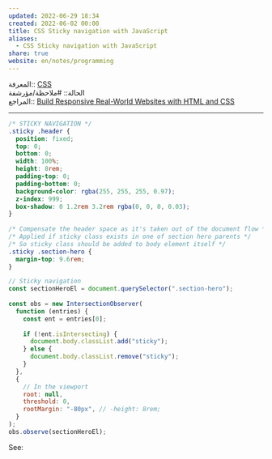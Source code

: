 ```yaml
---  
updated: 2022-06-29 18:34  
created: 2022-06-02 00:00  
title: CSS Sticky navigation with JavaScript  
aliases:  
  - CSS Sticky navigation with JavaScript  
share: true  
website: en/notes/programming  
---  
```

  
المعرفة:: [CSS](CSS)  
الحالة:: #ملاحظة/مؤرشفة  
المراجع:: [Build Responsive Real-World Websites with HTML and CSS](Build%20Responsive%20Real-World%20Websites%20with%20HTML%20and%20CSS)  
  
---  
  
```css  
/* STICKY NAVIGATION */  
.sticky .header {  
  position: fixed;  
  top: 0;  
  bottom: 0;  
  width: 100%;  
  height: 8rem;  
  padding-top: 0;  
  padding-bottom: 0;  
  background-color: rgba(255, 255, 255, 0.97);  
  z-index: 999;  
  box-shadow: 0 1.2rem 3.2rem rgba(0, 0, 0, 0.03);  
}  
  
/* Compensate the header space as it's taken out of the document flow */  
/* Applied if sticky class exists in one of section hero parents */  
/* So sticky class should be added to body element itself */  
.sticky .section-hero {  
  margin-top: 9.6rem;  
}  
```  
  
```js  
// Sticky navigation  
const sectionHeroEl = document.querySelector(".section-hero");  
  
const obs = new IntersectionObserver(  
  function (entries) {  
    const ent = entries[0];  
  
    if (!ent.isIntersecting) {  
      document.body.classList.add("sticky");  
    } else {  
      document.body.classList.remove("sticky");  
    }  
  },  
  {  
    // In the viewport  
    root: null,  
    threshold: 0,  
    rootMargin: "-80px", // -height: 8rem;  
  }  
);  
obs.observe(sectionHeroEl);  
```  
  
See: [](JavaScript%20Intersection%20Observer%20API)  
